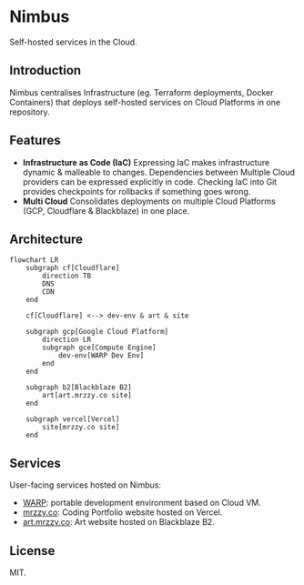 # Nimbus

Self-hosted services in the Cloud.

## Introduction

Nimbus centralises Infrastructure (eg. Terraform deployments, Docker Containers) that deploys self-hosted services on Cloud Platforms in one repository.

## Features

- **Infrastructure as Code (IaC)** Expressing IaC makes infrastructure dynamic & malleable to changes. Dependencies between Multiple Cloud providers can be expressed explicitly in code. Checking IaC into Git provides checkpoints for rollbacks if something goes wrong.
- **Multi Cloud** Consolidates deployments on multiple Cloud Platforms (GCP, Cloudflare &amp; Blackblaze) in one place.

## Architecture

```mermaid
flowchart LR
    subgraph cf[Cloudflare]
        direction TB
        DNS
        CDN
    end

    cf[Cloudflare] <--> dev-env & art & site

    subgraph gcp[Google Cloud Platform]
        direction LR
        subgraph gce[Compute Engine]
            dev-env[WARP Dev Env]
        end
    end

    subgraph b2[Blackblaze B2]
        art[art.mrzzy.co site]
    end

    subgraph vercel[Vercel]
        site[mrzzy.co site]
    end
```

## Services

User-facing services hosted on Nimbus:

- [WARP](https://github.com/mrzzy/warp): portable development environment based on Cloud VM.
- [mrzzy.co](https://mrzzy.co): Coding Portfolio website hosted on Vercel.
- [art.mrzzy.co](https://art.mrzzy.co): Art website hosted on Blackblaze B2.

## License

MIT.

